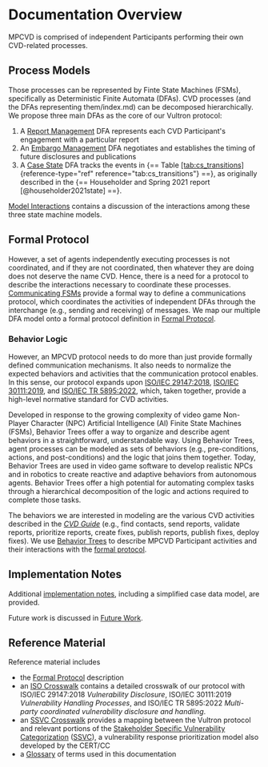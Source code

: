 # Documentation Overview

MPCVD is comprised of independent Participants performing their own CVD-related processes.

## Process Models

Those processes can be represented by Finte State Machines (FSMs), specifically as Deterministic Finite Automata (DFAs).
CVD processes (and the DFAs representing them/index.md) can be decomposed hierarchically. 
We propose three main DFAs as the core of our Vultron protocol:

1.  A [Report Management](../process_models/rm/index.md) DFA represents each CVD Participant's engagement with a particular report
2.  An [Embargo Management](../process_models/em/index.md) DFA negotiates and establishes the timing of future disclosures and publications
3.  A [Case State](../process_models/cs/index.md) DFA tracks the events in {== Table [\[tab:cs_transitions\]](#tab:cs_transitions){reference-type="ref"
    reference="tab:cs_transitions"} ==}, as originally described in the {== Householder and Spring 2021 report [@householder2021state] ==}.

[Model Interactions](../process_models/model_interactions/index.md) contains a discussion of the interactions
among these three state machine models.

## Formal Protocol

However, a set of agents independently executing processes is not coordinated, and if they are not coordinated, 
then whatever they are doing does not deserve the name CVD.
Hence, there is a need for a protocol to describe the interactions necessary to coordinate these processes.
[Communicating FSMs](https://doi.org/10.1145/322374.322380) provide a formal way to define a communications protocol, which coordinates the activities of 
independent DFAs through the interchange (e.g., sending and receiving) of messages.
We map our multiple DFA model onto a formal protocol definition in [Formal Protocol](../../reference/formal_protocol/index.md).

### Behavior Logic 

However, an MPCVD protocol needs to do more than just provide formally defined communication mechanisms.
It also needs to normalize the expected behaviors and activities that the communication protocol enables.
In this sense, our protocol expands upon 
[ISO/IEC 29147:2018](https://www.iso.org/standard/72311.html), 
[ISO/IEC 30111:2019](https://www.iso.org/standard/69725.html),
and
[ISO/IEC TR 5895:2022](https://www.iso.org/standard/81807.html),
which, taken together, provide a high-level normative standard for CVD activities.

Developed in response to the growing complexity of video game Non-Player Character (NPC) Artificial Intelligence (AI) 
Finite State Machines (FSMs), Behavior Trees offer a way to organize and describe agent behaviors in a straightforward,
understandable way.
Using Behavior Trees, agent processes can be modeled as sets of behaviors (e.g., pre-conditions, actions, and 
post-conditions) and the logic that joins them together.
Today, Behavior Trees are used in video game software to develop realistic NPCs and in robotics to create reactive and
adaptive behaviors from autonomous agents.
Behavior Trees offer a high potential for automating complex tasks through a hierarchical decomposition of the logic and
actions required to complete those tasks.

The behaviors we are interested in modeling are the various CVD activities described in the
[*CVD Guide*](https://vuls.cert.org/confluence/display/CVD) (e.g., find contacts, send reports, validate reports, 
prioritize reports, create fixes, publish reports, publish fixes, deploy fixes).
We use [Behavior Trees](../behavior_logic/index.md) to describe MPCVD Participant activities and their interactions with
the [formal protocol](../../reference/formal_protocol/index.md).

## Implementation Notes

Additional [implementation notes](../../howto/index.md), including a simplified case data model, are provided.

Future work is discussed in [Future Work](../future_work/index.md).

## Reference Material

Reference material includes

- the [Formal Protocol](../../reference/formal_protocol/index.md) description
- an [ISO Crosswalk](../../reference/iso_crosswalk.md) contains a detailed crosswalk of our
  protocol with ISO/IEC 29147:2018 *Vulnerability Disclosure*, ISO/IEC
  30111:2019 *Vulnerability Handling Processes*, and ISO/IEC TR 5895:2022
  *Multi-party coordinated vulnerability disclosure and handling*.
- an [SSVC Crosswalk](../../reference/ssvc_crosswalk.md) provides a mapping between the Vultron protocol
  and relevant portions of the [Stakeholder Specific Vulnerability Categorization](https://github.com/CERTCC/SSVC)
  ([SSVC](https://github.com/CERTCC/SSVC)), a vulnerability response prioritization 
  model also developed by the CERT/CC
- a [Glossary](../../reference/glossary.md) of terms used in this documentation

